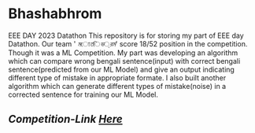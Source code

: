 # Bhashabhrom
EEE DAY 2023 Datathon
This repository is for storing my part of EEE day Datathon. Our team '
$মোতিভ্রম$' score 18/52 position in the competition. Though it was a ML Competition. My part was developing an algorithm which can compare wrong bengali sentence(input) with correct bengali sentence(predicted from our ML Model) and give an output indicating different type of mistake in appropriate formate. I also built another algorithm which can generate different types of mistake(noise) in a corrected sentence for training our ML Model.
## _Competition-Link_ [_*Here*_](https://www.kaggle.com/competitions/bengali-ged/overview)